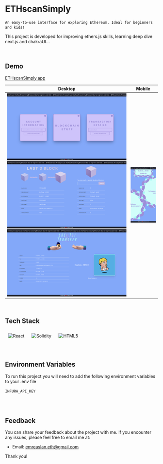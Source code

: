 # ETHscanSimply


    An easy-to-use interface for exploring Ethereum. Ideal for beginners and kids!


This project is developed for improving ethers.js skills, learning deep dive next.js and chakraUI...

<br>

## Demo

[ETHscanSimply.app](https://ethscansimply.vercel.app/)



| Desktop | Mobile |
| --- | --- |
| ![Desktop Görünümü](/ethscansimply/public/assets/ss/ETHscanSimply-ss-desktop.png) ![Desktop Görünümü](/ethscansimply/public/assets/ss/ETHscanSimply-ss-desktop2.png) ![Desktop Görünümü](/ethscansimply/public/assets/ss/ETHscanSimply-ss-desktop3.png) | ![Mobil Görünümü](/ethscansimply/public/assets/ss/ETHscanSimply-ss-mobiles.png) |


<br>

## Tech Stack
<div style="align:center">  
<a target="_blank"><img style="margin: 10px" src="https://seeklogo.com/images/E/ethers-logo-D5B86204D8-seeklogo.com.png" alt="React" height="40" /></a>
<a target="_blank"><img style="margin: 10px" src="https://seeklogo.com/images/N/next-js-logo-7929BCD36F-seeklogo.com.png" alt="Solidity" height="40" /></a>
<a target="_blank"><img style="margin: 10px" src="https://imgs.search.brave.com/fTxRgK_A7XTOndBBksjb4897NxBz8G8fbUAh7dn1ah4/rs:fit:522:514:1/g:ce/aHR0cHM6Ly9vc2F3/YXJkcy5jb20vcmVh/Y3QvcGljL2NoYWty/YS5wbmc" alt="HTML5" height="40" /></a>  

</div>

<br>
<br>

## Environment Variables

To run this project you will need to add the following environment variables to your .env file

`INFURA_API_KEY`

<br>
<br>

## Feedback

You can share your feedback about the project with me. If you encounter any issues, please feel free to email me at:

- Email: emreaslan.eth@gmail.com

Thank you!

